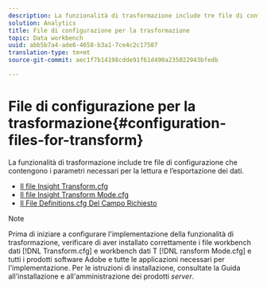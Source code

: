 ```yaml
---
description: La funzionalità di trasformazione include tre file di configurazione che contengono i parametri necessari per la lettura e l’esportazione dei dati.
solution: Analytics
title: File di configurazione per la trasformazione
topic: Data workbench
uuid: abb5b7a4-ade6-4658-b3a1-7ce4c2c17507
translation-type: tm+mt
source-git-commit: aec1f7b14198cdde91f61d490a235022943bfedb

---
```



# File di configurazione per la trasformazione{#configuration-files-for-transform}

La funzionalità di trasformazione include tre file di configurazione che contengono i parametri necessari per la lettura e l’esportazione dei dati.

* [Il file Insight Transform.cfg](../../../../home/c-dataset-const-proc/c-transf-func/c-config-files-transf/t-ins-transf-file/t-ins-transf-file.md#task-857fc535ccdb4c39b763179efa4b0f13)
* [Il file Insight Transform Mode.cfg](../../../../home/c-dataset-const-proc/c-transf-func/c-config-files-transf/t-transf-mode-file.md#task-816c4723c08541898cd3449474dee3df)
* [Il File Definitions.cfg Del Campo Richiesto](../../../../home/c-dataset-const-proc/c-transf-func/c-config-files-transf/c-req-field-def-file.md#concept-3697c777c09049ccac0354962e7bb64c)

>[!NOTE]
>
>Prima di iniziare a configurare l&#39;implementazione della funzionalità di trasformazione, verificare di aver installato correttamente i file workbench dati [!DNL Transform.cfg] e workbench dati T [!DNL ransform Mode.cfg] e tutti i prodotti software Adobe e tutte le applicazioni necessari per l&#39;implementazione. Per le istruzioni di installazione, consultate la Guida all&#39;installazione e all&#39;amministrazione dei prodotti *server*.

